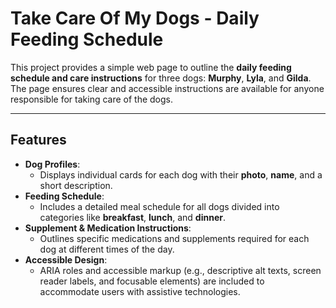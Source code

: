 # Take Care Of My Dogs - Daily Feeding Schedule

This project provides a simple web page to outline the **daily feeding schedule and care instructions** for three dogs: **Murphy**, **Lyla**, and **Gilda**. The page ensures clear and accessible instructions are available for anyone responsible for taking care of the dogs.

---

## Features

- **Dog Profiles**:
    - Displays individual cards for each dog with their **photo**, **name**, and a short description.
- **Feeding Schedule**:
    - Includes a detailed meal schedule for all dogs divided into categories like **breakfast**, **lunch**, and **dinner**.
- **Supplement & Medication Instructions**:
    - Outlines specific medications and supplements required for each dog at different times of the day.
- **Accessible Design**:
    - ARIA roles and accessible markup (e.g., descriptive alt texts, screen reader labels, and focusable elements) are included to accommodate users with assistive technologies.
